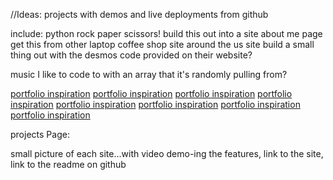 //Ideas:
projects with demos and live deployments from github

include:
python rock paper scissors!
build this out into a site
about me page
get this from other laptop
coffee shop site
around the us site
build a small thing out with the desmos code provided on their website?

music I like to code to with an array that it's randomly pulling from?

[portfolio inspiration](https://mattfarley.ca/)
[portfolio inspiration](https://brittanychiang.com/#about)
[portfolio inspiration](https://www.lauren-waller.com/work/karoo-bioscience)
[portfolio inspiration]()
[portfolio inspiration]()
[portfolio inspiration]()
[portfolio inspiration]()
[portfolio inspiration]()

projects Page:

small picture of each site...with video demo-ing the features, link to the site, link to the readme on github
